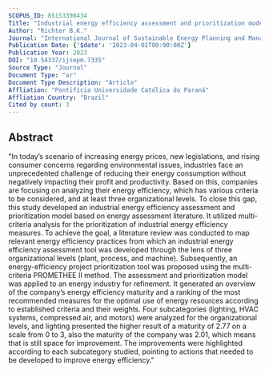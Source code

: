 ```yaml
---
SCOPUS_ID: 85153398434
Title: "Industrial energy efficiency assessment and prioritization model: An approach based on multi-criteria method PROMETHEE"
Author: "Richter B.K."
Journal: "International Journal of Sustainable Energy Planning and Management"
Publication Date: {'$date': '2023-04-01T00:00:00Z'}
Publication Year: 2023
DOI: "10.54337/ijsepm.7335"
Source Type: "Journal"
Document Type: "ar"
Document Type Description: "Article"
Affliation: "Pontifícia Universidade Católica do Paraná"
Affliation Country: "Brazil"
Cited by count: 3
---
```


## Abstract
"In today’s scenario of increasing energy prices, new legislations, and rising consumer concerns regarding environmental issues, industries face an unprecedented challenge of reducing their energy consumption without negatively impacting their profit and productivity. Based on this, companies are focusing on analyzing their energy efficiency, which has various criteria to be considered, and at least three organizational levels. To close this gap, this study developed an industrial energy efficiency assessment and prioritization model based on energy assessment literature. It utilized multi-criteria analysis for the prioritization of industrial energy efficiency measures. To achieve the goal, a literature review was conducted to map relevant energy efficiency practices from which an industrial energy efficiency assessment tool was developed through the lens of three organizational levels (plant, process, and machine). Subsequently, an energy-efficiency project prioritization tool was proposed using the multi-criteria PROMETHEE II method. The assessment and prioritization model was applied to an energy industry for refinement. It generated an overview of the company’s energy efficiency maturity and a ranking of the most recommended measures for the optimal use of energy resources according to established criteria and their weights. Four subcategories (lighting, HVAC systems, compressed air, and motors) were analyzed for the organizational levels, and lighting presented the higher result of a maturity of 2.77 on a scale from 0 to 3, also the maturity of the company was 2.01, which means that is still space for improvement. The improvements were highlighted according to each subcategory studied, pointing to actions that needed to be developed to improve energy efficiency."
